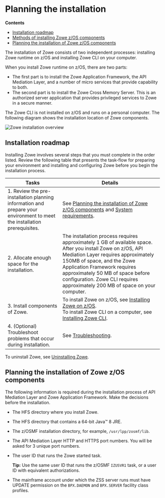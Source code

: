 # Planning the installation

**Contents**

- [Installation roadmap](#installation-roadmap)
- [Methods of installing Zowe z/OS components](#methods-of-installing-zowe-zos-components)
- [Planning the installation of Zowe z/OS components](#planning-the-installation-of-zowe-zos-components)

The installation of Zowe consists of two independent processes: installing Zowe runtime on z/OS and installing Zowe CLI on your computer.

When you install Zowe runtime on z/OS, there are two parts:
- The first part is to install the Zowe Application Framework, the API Mediation Layer, and a number of micro services that provide capability to both.
- The second part is to install the Zowe Cross Memory Server. This is an authorized server application that provides privileged services to Zowe in a secure manner.

The Zowe CLI is not installed on z/OS and runs on a personal computer. The following diagram shows the installation location of Zowe components.

![Zowe installation overview](../images/common/zowe-install-location.png)

## Installation roadmap

Installing Zowe involves several steps that you must complete in the order listed. Review the following table that presents the task-flow for preparing your environment and installing and configuring Zowe before you begin the installation process.

| Tasks | Details
| --- | ---
| 1. Review the pre-installation planning information and prepare your environment to meet the installation prerequisites. | See [Planning the installation of Zowe z/OS components](#planning-the-installation-of-zowe-z-os-components) and [System requirements](systemrequirements.md).
| 2. Allocate enough space for the installation. |  The installation process requires approximately 1 GB of available space. After you install Zowe on z/OS, API Mediation Layer requires approximately 150MB of space, and the Zowe Application Framework requires approximately 50 MB of space before configuration. Zowe CLI requires approximately 200 MB of space on your computer.
| 3. Install components of Zowe. | To install Zowe on z/OS, see [Installing Zowe on z/OS](install-zos.md).<br/> To install Zowe CLI on a computer, see [Installing Zowe CLI](cli-installcli.md).
| 4. (Optional) Troubleshoot problems that occur during installation. | See [Troubleshooting](../troubleshoot/troubleshooting.md).

To uninstall Zowe, see [Uninstalling Zowe](uninstall.md).

## Planning the installation of Zowe z/OS components

The following information is required during the installation process of API Mediation Layer and Zowe Application Framework. Make the decisions before the installation.

- The HFS directory where you install Zowe.
- The HFS directory that contains a 64-bit Java™ 8 JRE.
- The z/OSMF installation directory, for example, `/usr/lpp/zosmf/lib`.
- The API Mediation Layer HTTP and HTTPS port numbers. You will be asked for 3 unique port numbers.
- The user ID that runs the Zowe started task.

    **Tip:** Use the same user ID that runs the z/OSMF `IZUSVR1` task, or a user ID with equivalent authorizations.

- The mainframe account under which the ZSS server runs must have UPDATE permission on the `BPX.DAEMON` and `BPX.SERVER` facility class profiles.
